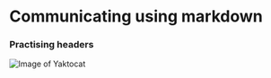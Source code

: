 # Communicating using markdown
### Practising headers
![Image of Yaktocat](https://octodex.github.com/images/yaktocat.png)
